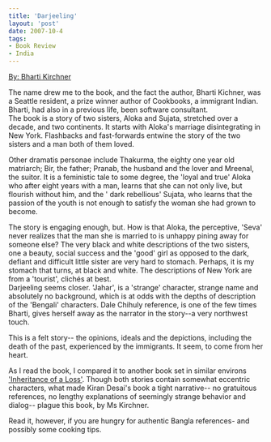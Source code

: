```yaml
---
title: 'Darjeeling'
layout: 'post'
date: 2007-10-4
tags: 
- Book Review
- India
---
```

<a href="http://www.amazon.com/Darjeeling-A-Novel-Bharti-Kirchner/dp/B0062GMVVC/ref=sr_1_sc_1?ie=UTF8&qid=1378657461&sr=8-1-spell&keywords=Darjeeling+kichner">By: Bharti Kirchner</a>
<!--more-->


<p>
The name drew me to the book, and the fact the author, Bharti Kichner, was a Seattle resident, a prize winner author of Cookbooks, a immigrant Indian. Bharti, had also in a previous life, been software consultant.<br>
The book is a story of two sisters, Aloka and Sujata, stretched over a decade, and two continents.
It starts with Aloka's marriage disintegrating in New York. Flashbacks and fast-forwards entwine the story of the two sisters and a man both of them loved.<p>
Other dramatis personae include Thakurma, the eighty one year old matriarch; Bir, the father; Pranab, the husband and the lover and Mreenal, the suitor. It is a feministic tale to some degree, the 'loyal and true' Aloka who after eight years with a man, learns that she can not only live, but flourish without him, and the ' dark rebellious' Sujata, who learns that the passion of the youth is not enough to satisfy the woman she had grown to become.<p>
The story is engaging enough, but. How is that Aloka, the perceptive, 'Seva' never realizes that the man she is married to is unhappy pining away for someone else? The very black and white descriptions of the two sisters, one a beauty, social success and the 'good' girl as opposed to the dark, defiant and difficult little sister are very hard to stomach. Perhaps, it is my stomach that turns, at black and white. The descriptions of New York are from a 'tourist', clichés at best.
<br> Darjeeling seems closer. 'Jahar', is a 'strange' character, strange name and absolutely no background, which is at odds with the depths of description of the 'Bengali' characters. Dale Chihuly reference, is one of the few times Bharti, gives herself away as the narrator in the story--a very northwest touch.<p>
This is a felt story-- the opinions, ideals and the depictions, including the death of the past, experienced by the immigrants.  It seem, to come from her heart.<p>
As I read the book, I compared it to another book set in similar environs <a href="http://www.amazon.com/The-Inheritance-Loss-Kiran-Desai/dp/0802142818/ref=sr_1_1?ie=UTF8&qid=1378657890&sr=8-1&keywords=inheritance+of+loss">'Inheritance of a Loss'</a>. Though both stories contain somewhat eccentric characters, what made Kiran Desai's book a tight narrative-- no gratuitous references, no lengthy explanations of seemingly strange behavior and dialog-- plague this book, by Ms Kirchner. 
<p>
Read it, however, if you are hungry for authentic Bangla references- and possibly some cooking tips.
<p>
